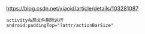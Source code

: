 https://blog.csdn.net/xiaoid/article/details/103281087



```
activity布局文件删除这行
android:paddingTop="?attr/actionBarSize"
```